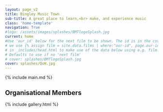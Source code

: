```yaml
---
layout: page_v2
title: Bingley Music Town
sub-title: A great place to learn,<br> make, and experience music 
class: 'home-template'
navigation: True
#logo: /assets/images/splashes/BMTlogoSplash.jpg
current: home
#Use 'our_id' below for the next film to be shown. The id is in the csv file
# we use {% assign film = site.data.films | where:"our-id", page.our-id | first  %}
# in _includes/head.html to make use of the data below using e.g. film.main-image
# Defaults to use if no 'next film'
# cover: splashes/BMTlogoSplash.jpg
cover: splashes/QoH.jpg
---
```

<!-- The main content area on the homepage -->
<main id="content" class="content" role="main" markdown="1">
{% include main.md %}

## Organisational Members
{% include gallery.html %}
</main>
